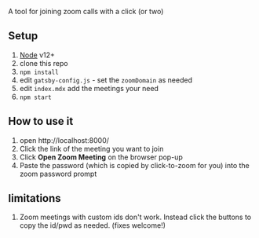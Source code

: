 A tool for joining zoom calls with a click (or two)

## Setup

1. [Node](https://nodejs.org/) v12+
1. clone this repo
1. `npm install`
1. edit `gatsby-config.js` - set the `zoomDomain` as needed
1. edit `index.mdx` add the meetings your need
1. `npm start`

## How to use it

1. open http://localhost:8000/
1. Click the link of the meeting you want to join
2. Click **Open Zoom Meeting** on the browser pop-up
3. Paste the password (which is copied by click-to-zoom for you) into the zoom password prompt

## limitations

1. Zoom meetings with custom ids don't work. Instead click the buttons to copy the id/pwd as needed. (fixes welcome!)
